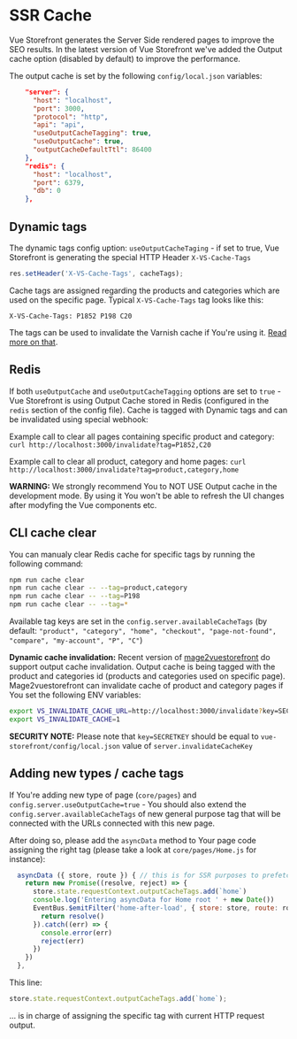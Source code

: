 # SSR Cache

Vue Storefront generates the Server Side rendered pages to improve the SEO results. In the latest version of Vue Storefront we've added the Output cache option (disabled by default) to improve the performance.

The output cache is set by the following `config/local.json` variables:

```json
    "server": {
      "host": "localhost",
      "port": 3000,
      "protocol": "http",
      "api": "api",
      "useOutputCacheTagging": true,
      "useOutputCache": true,
      "outputCacheDefaultTtl": 86400
    },
    "redis": {
      "host": "localhost",
      "port": 6379,
      "db": 0
    },
```

## Dynamic tags

The dynamic tags config uption: `useOutputCacheTaging` - if set to true, Vue Storefront is generating the special HTTP Header `X-VS-Cache-Tags`

```js
res.setHeader('X-VS-Cache-Tags', cacheTags);
```

Cache tags are assigned regarding the products and categories which are used on the specific page. Typical `X-VS-Cache-Tags` tag looks like this:

```
X-VS-Cache-Tags: P1852 P198 C20
```

The tags can be used to invalidate the Varnish cache if You're using it. [Read more on that](https://www.drupal.org/docs/8/api/cache-api/cache-tags-varnish).

## Redis

If both `useOutputCache` and `useOutputCacheTagging` options are set to `true` - Vue Storefront is using Output Cache stored in Redis (configured in the `redis` section of the config file). Cache is tagged with Dynamic tags and can be invalidated using special webhook:

Example call to clear all pages containing specific product and category:
`curl http://localhost:3000/invalidate?tag=P1852,C20`

Example call to clear all product, category and home pages:
`curl http://localhost:3000/invalidate?tag=product,category,home`

**WARNING:**
We strongly recommend You to NOT USE Output cache in the development mode. By using it You won't be able to refresh the UI changes after modyfing the Vue components etc.

## CLI cache clear

You can manualy clear Redis cache for specific tags by running the following command:

```bash
npm run cache clear
npm run cache clear -- --tag=product,category
npm run cache clear -- --tag=P198
npm run cache clear -- --tag=*
```

Available tag keys are set in the `config.server.availableCacheTags` (by default: `"product", "category", "home", "checkout", "page-not-found", "compare", "my-account", "P", "C"`)

**Dynamic cache invalidation:** Recent version of [mage2vuestorefront](https://github.com/DivanteLtd/mage2vuestorefront) do support output cache invalidation. Output cache is being tagged with the product and categories id (products and categories used on specific page). Mage2vuestorefront can invalidate cache of product and category pages if You set the following ENV variables:

```bash
export VS_INVALIDATE_CACHE_URL=http://localhost:3000/invalidate?key=SECRETKEY&tag=
export VS_INVALIDATE_CACHE=1
```

**SECURITY NOTE:** Please note that `key=SECRETKEY` should be equal to `vue-storefront/config/local.json` value of `server.invalidateCacheKey`

## Adding new types / cache tags

If You're adding new type of page (`core/pages`) and `config.server.useOutputCache=true` - You should also extend the `config.server.availableCacheTags` of new general purpose tag that will be connected with the URLs connected with this new page.

After doing so, please add the `asyncData` method to Your page code assigning the right tag (please take a look at `core/pages/Home.js` for instance):

```js
  asyncData ({ store, route }) { // this is for SSR purposes to prefetch data
    return new Promise((resolve, reject) => {
      store.state.requestContext.outputCacheTags.add(`home`)
      console.log('Entering asyncData for Home root ' + new Date())
      EventBus.$emitFilter('home-after-load', { store: store, route: route }).then((results) => {
        return resolve()
      }).catch((err) => {
        console.error(err)
        reject(err)
      })
    })
  },
```

This line:

```js
store.state.requestContext.outputCacheTags.add(`home`);
```

... is in charge of assigning the specific tag with current HTTP request output.
